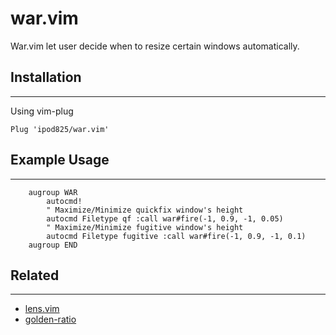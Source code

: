 war.vim
=============

War.vim let user decide when to resize certain windows automatically.

## Installation
------------

Using vim-plug

```viml
Plug 'ipod825/war.vim'
```

## Example Usage
------------
```viml
    augroup WAR
        autocmd!
    	" Maximize/Minimize quickfix window's height
        autocmd Filetype qf :call war#fire(-1, 0.9, -1, 0.05)
    	" Maximize/Minimize fugitive window's height
        autocmd Filetype fugitive :call war#fire(-1, 0.9, -1, 0.1)
    augroup END
```

## Related
------------
- [lens.vim](https://github.com/camspiers/lens.vim)
- [golden-ratio](https://github.com/roman/golden-ratio)
